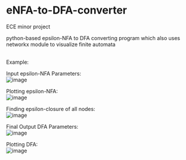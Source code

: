 # eNFA-to-DFA-converter

ECE minor project

python-based epsilon-NFA to DFA converting program which also uses networkx module to visualize finite automata
<br>

<br>Example:<br>

Input epsilon-NFA Parameters:<br>
![image](https://user-images.githubusercontent.com/51190631/180194205-3174109b-ca19-424c-a2e8-1fc6c213997d.png)

Plotting epsilon-NFA:<br>
![image](https://user-images.githubusercontent.com/51190631/180194116-c2a4bf5e-cd36-4ffa-97b7-ec4797952c2e.png)

Finding epsilon-closure of all nodes:<br>
![image](https://user-images.githubusercontent.com/51190631/180194274-d9be19ca-533f-4360-ba1c-9847e091a774.png)

Final Output DFA Parameters:<br>
![image](https://user-images.githubusercontent.com/51190631/180194318-2cc17147-fcc9-4655-80e3-fd201956d690.png)

Plotting DFA:<br>
![image](https://user-images.githubusercontent.com/51190631/180194331-2fb6c678-9856-4328-a746-0aafe0d43143.png)

